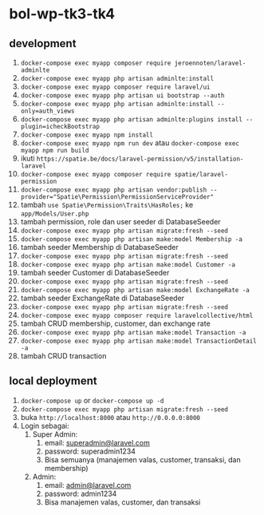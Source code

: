 # bol-wp-tk3-tk4

## development

1. `docker-compose exec myapp composer require jeroennoten/laravel-adminlte`
2. `docker-compose exec myapp php artisan adminlte:install`
3. `docker-compose exec myapp composer require laravel/ui`
4. `docker-compose exec myapp php artisan ui bootstrap --auth`
5. `docker-compose exec myapp php artisan adminlte:install --only=auth_views`
6. `docker-compose exec myapp php artisan adminlte:plugins install --plugin=icheckBootstrap`
7. `docker-compose exec myapp npm install`
8. `docker-compose exec myapp npm run dev` atau `docker-compose exec myapp npm run build`
9. ikuti `https://spatie.be/docs/laravel-permission/v5/installation-laravel`
10. `docker-compose exec myapp composer require spatie/laravel-permission`
11. `docker-compose exec myapp php artisan vendor:publish --provider="Spatie\Permission\PermissionServiceProvider"`
12. tambah `use Spatie\Permission\Traits\HasRoles;` ke `app/Models/User.php`
13. tambah permission, role dan user seeder di DatabaseSeeder
14. `docker-compose exec myapp php artisan migrate:fresh --seed`
15. `docker-compose exec myapp php artisan make:model Membership -a`
16. tambah seeder Membership di DatabaseSeeder
17. `docker-compose exec myapp php artisan migrate:fresh --seed`
18. `docker-compose exec myapp php artisan make:model Customer -a`
19. tambah seeder Customer di DatabaseSeeder
20. `docker-compose exec myapp php artisan migrate:fresh --seed`
21. `docker-compose exec myapp php artisan make:model ExchangeRate -a`
22. tambah seeder ExchangeRate di DatabaseSeeder
23. `docker-compose exec myapp php artisan migrate:fresh --seed`
24. `docker-compose exec myapp composer require laravelcollective/html`
25. tambah CRUD membership, customer, dan exchange rate
26. `docker-compose exec myapp php artisan make:model Transaction -a`
27. `docker-compose exec myapp php artisan make:model TransactionDetail -a`
28. tambah CRUD transaction

## local deployment

1. `docker-compose up` or `docker-compose up -d`
2. `docker-compose exec myapp php artisan migrate:fresh --seed`
3. buka `http://localhost:8000` atau `http://0.0.0.0:8000`
4. Login sebagai:
   1. Super Admin:
      1. email: superadmin@laravel.com
      2. password: superadmin1234
      3. Bisa semuanya (manajemen valas, customer, transaksi, dan membership)
   2. Admin:
      1. email: admin@laravel.com
      2. password: admin1234
      3. Bisa manajemen valas, customer, dan transaksi
